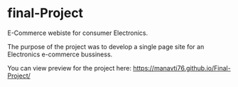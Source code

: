 # final-Project
E-Commerce webiste for consumer Electronics.

The purpose of the project was to develop a single page site for an Electronics e-commerce bussiness.  

You can view preview for the project here: https://manavti76.github.io/Final-Project/
